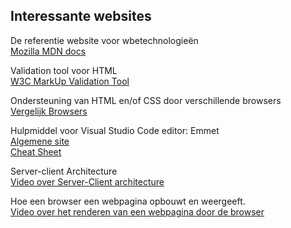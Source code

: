 ## Interessante websites

De referentie website voor wbetechnologieën     
[Mozilla MDN docs](https://developer.mozilla.org/en-US/docs/Web/Reference)    
      
Validation tool voor HTML      
[W3C MarkUp Validation Tool](https://validator.w3.org/)      

Ondersteuning van HTML en/of CSS door verschillende browsers     
[Vergelijk Browsers](https://caniuse.com/)    

Hulpmiddel voor Visual Studio Code editor: Emmet      
[Algemene site](https://emmet.io/)           
[Cheat Sheet](https://docs.emmet.io/cheat-sheet/)          
      
Server-client Architecture       
[Video over Server-Client architecture](https://www.youtube.com/watch?v=RsQ1tFLwldY&ab_channel=NaturalProgrammer)    

Hoe een browser een webpagina opbouwt en weergeeft.        
[Video over het renderen van een webpagina door de browser](https://www.youtube.com/watch?v=DuSURHrZG6I&ab_channel=AlZimmerman)
